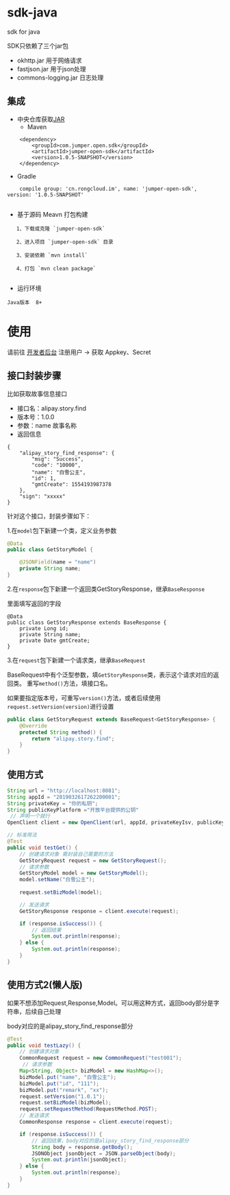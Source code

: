 # sdk-java


sdk for java

SDK只依赖了三个jar包

- okhttp.jar 用于网络请求
- fastjson.jar 用于json处理
- commons-logging.jar 日志处理

## 集成
 * 中央仓库获取[JAR]()
   * Maven
```
    <dependency>
        <groupId>com.jumper.open.sdk</groupId>
        <artifactId>jumper-open-sdk</artifactId>
        <version>1.0.5-SNAPSHOT</version>
    </dependency>
```
   * Gradle
```
    compile group: 'cn.rongcloud.im', name: 'jumper-open-sdk', version: '1.0.5-SNAPSHOT'
   
```
   * 基于源码 Meavn 打包构建
```
   1、下载或克隆 `jumper-open-sdk`
   
   2、进入项目 `jumper-open-sdk` 目录
   
   3、安装依赖 `mvn install`
   
   4、打包 `mvn clean package`
   
```
   * 运行环境
   
    Java版本  8+
	
# 使用

请前往 [开发者后台](http://open-doc.jumper-health.com/index.html#/login) 注册用户 -> 获取 Appkey、Secret

## 接口封装步骤

比如获取故事信息接口

- 接口名：alipay.story.find
- 版本号：1.0.0
- 参数：name 故事名称
- 返回信息

```
{
	"alipay_story_find_response": {
		"msg": "Success",
		"code": "10000",
		"name": "白雪公主",
		"id": 1,
		"gmtCreate": 1554193987378
	},
	"sign": "xxxxx"
}
```

针对这个接口，封装步骤如下：

1.在`model`包下新建一个类，定义业务参数


```java
@Data
public class GetStoryModel {

    @JSONField(name = "name")
    private String name;
}
```

2.在`response`包下新建一个返回类GetStoryResponse，继承`BaseResponse`

里面填写返回的字段

```
@Data
public class GetStoryResponse extends BaseResponse {
    private Long id;
    private String name;
    private Date gmtCreate;
}
```

3.在`request`包下新建一个请求类，继承`BaseRequest`

BaseRequest中有个泛型参数，填`GetStoryResponse`类，表示这个请求对应的返回类。
重写`method()`方法，填接口名。

如果要指定版本号，可重写`version()`方法，或者后续使用`request.setVersion(version)`进行设置

```java
public class GetStoryRequest extends BaseRequest<GetStoryResponse> {
    @Override
    protected String method() {
        return "alipay.story.find";
    }
}

```

## 使用方式

```java
String url = "http://localhost:8081";
String appId = "2019032617262200001";
String privateKey = "你的私钥";
String publicKeyPlatform ="开放平台提供的公钥"
 // 声明一个就行
OpenClient client = new OpenClient(url, appId, privateKeyIsv, publicKeyPlatform);

// 标准用法
@Test
public void testGet() {
    // 创建请求对象 需封装自己需要的方法
    GetStoryRequest request = new GetStoryRequest();
    // 请求参数
    GetStoryModel model = new GetStoryModel();
    model.setName("白雪公主");
    
    request.setBizModel(model);

    // 发送请求
    GetStoryResponse response = client.execute(request);

    if (response.isSuccess()) {
        // 返回结果
        System.out.println(response);
    } else {
        System.out.println(response);
    }
}
```

## 使用方式2(懒人版)

如果不想添加Request,Response,Model。可以用这种方式，返回body部分是字符串，后续自己处理

body对应的是alipay_story_find_response部分

```java
@Test
public void testLazy() {
    // 创建请求对象
    CommonRequest request = new CommonRequest("test001");
     // 请求参数
    Map<String, Object> bizModel = new HashMap<>();
    bizModel.put("name", "白雪公主");
    bizModel.put("id", "111");
    bizModel.put("remark", "xx");
    request.setVersion("1.0.1");
    request.setBizModel(bizModel);
    request.setRequestMethod(RequestMethod.POST);
    // 发送请求
    CommonResponse response = client.execute(request);

    if (response.isSuccess()) {
        // 返回结果，body对应的是alipay_story_find_response部分
        String body = response.getBody();
        JSONObject jsonObject = JSON.parseObject(body);
        System.out.println(jsonObject);
    } else {
        System.out.println(response);
    }
}
```